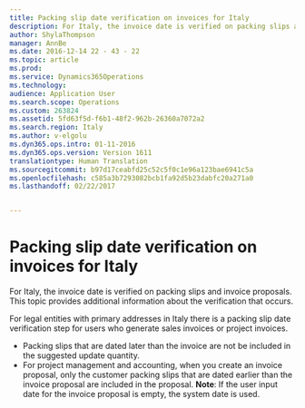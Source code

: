 ```yaml
---
title: Packing slip date verification on invoices for Italy
description: For Italy, the invoice date is verified on packing slips and invoice proposals. This topic provides additional information about the verification that occurs.
author: ShylaThompson
manager: AnnBe
ms.date: 2016-12-14 22 - 43 - 22
ms.topic: article
ms.prod: 
ms.service: Dynamics365Operations
ms.technology: 
audience: Application User
ms.search.scope: Operations
ms.custom: 263824
ms.assetid: 5fd63f5d-f6b1-48f2-962b-26360a7072a2
ms.search.region: Italy
ms.author: v-elgolu
ms.dyn365.ops.intro: 01-11-2016
ms.dyn365.ops.version: Version 1611
translationtype: Human Translation
ms.sourcegitcommit: b97d17ceabfd25c52c5f0c1e96a123bae6941c5a
ms.openlocfilehash: c585a3b7293082bcb1fa92d5b23dabfc20a271a0
ms.lasthandoff: 02/22/2017


---
```


# <a name="packing-slip-date-verification-on-invoices-for-italy"></a>Packing slip date verification on invoices for Italy

For Italy, the invoice date is verified on packing slips and invoice proposals. This topic provides additional information about the verification that occurs. 

For legal entities with primary addresses in Italy there is a packing slip date verification step for users who generate sales invoices or project invoices.

-   Packing slips that are dated later than the invoice are not be included in the suggested update quantity.
-   For project management and accounting, when you create an invoice proposal, only the customer packing slips that are dated earlier than the invoice proposal are included in the proposal. **Note**: If the user input date for the invoice proposal is empty, the system date is used.



